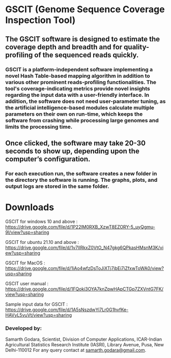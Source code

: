 # GSCIT (Genome Sequence Coverage Inspection Tool)

## The GSCIT software is designed to estimate the coverage depth and breadth and for quality-profiling of the sequenced reads quickly. 

### GSCIT is a platform-independent software implementing a novel Hash Table-based mapping algorithm in addition to various other prominent reads-profiling functionalities. The tool's coverage-indicating metrics provide novel insights regarding the input data with a user-friendly interface. In addition, the software does not need user-parameter tuning, as the artificial intelligence-based modules calculate multiple parameters on their own on run-time, which keeps the software from crashing while processing large genomes and limits the processing time. 

## Once clicked, the software may take 20-30 seconds to show up, depending upon the computer’s configuration. 

### For each execution run, the software creates a new folder in the directory the software is running. The graphs, plots, and output logs are stored in the same folder. 

# Downloads

GSCIT for windows 10 and above : https://drive.google.com/file/d/1P22lM0RXB_XzwT8EZORY-5_uyQgmu-9l/view?usp=sharing

GSCIT for ubuntu 21.10 and above : https://drive.google.com/file/d/1v7lIRkxZ0VtO_N47gkg6QPkasHMsnM3K/view?usp=sharing

GSCIT for MacOS : https://drive.google.com/file/d/1iAo4wfzDsToJiXTj7jbEi7iZfxwToWA0/view?usp=sharing

GSCIT user manual : https://drive.google.com/file/d/1FQoki3OYA7knZpwHApCTGp7ZXVntG7FK/view?usp=sharing

Sample input data for GSCIT : https://drive.google.com/file/d/1A5sNszdwYi7Lr0G1hvfKe-HAVyL5vuVt/view?usp=sharing

### Developed by:
Samarth Godara,
Scientist, Division of Computer Applications,
ICAR-Indian Agricultural Statistics Research Institute (IASRI),
Library Avenue, Pusa, New Delhi-110012
For any query contact at samarth.godara@gmail.com.
